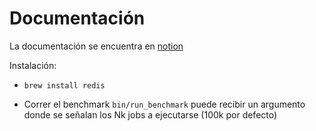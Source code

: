 # Documentación

La documentación se encuentra en [notion](https://www.notion.so/bukhr/ActiveJob-DelayedJob-v-s-GoodJob-v-s-Sidekiq-535fcd4acf7243a6826eeee0bea490da)

Instalación:

* `brew install redis`

* Correr el benchmark `bin/run_benchmark` puede recibir un argumento donde se señalan los Nk jobs a ejecutarse (100k por defecto)  
